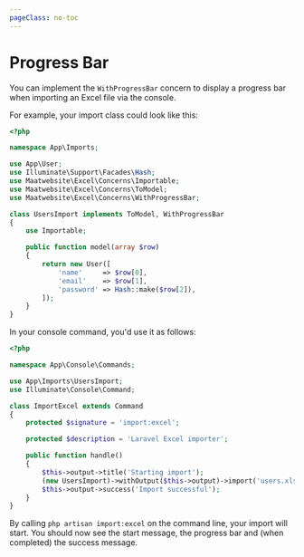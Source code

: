 ```yaml
---
pageClass: no-toc
---
```


# Progress Bar

You can implement the `WithProgressBar` concern to display a progress bar when importing an Excel file via the console.

For example, your import class could look like this:

```php
<?php

namespace App\Imports;

use App\User;
use Illuminate\Support\Facades\Hash;
use Maatwebsite\Excel\Concerns\Importable;
use Maatwebsite\Excel\Concerns\ToModel;
use Maatwebsite\Excel\Concerns\WithProgressBar;

class UsersImport implements ToModel, WithProgressBar
{
    use Importable;

    public function model(array $row)
    {
        return new User([
            'name'     => $row[0],
            'email'    => $row[1],
            'password' => Hash::make($row[2]),
        ]);
    }
}
```

In your console command, you'd use it as follows:

```php
<?php

namespace App\Console\Commands;

use App\Imports\UsersImport;
use Illuminate\Console\Command;

class ImportExcel extends Command
{
    protected $signature = 'import:excel';

    protected $description = 'Laravel Excel importer';

    public function handle()
    {
        $this->output->title('Starting import');
        (new UsersImport)->withOutput($this->output)->import('users.xlsx');
        $this->output->success('Import successful');
    }
}
```

By calling `php artisan import:excel` on the command line, your import will start.
You should now see the start message, the progress bar and (when completed) the success message.
